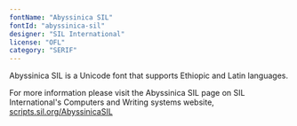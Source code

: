 ```yaml
---
fontName: "Abyssinica SIL"
fontId: "abyssinica-sil"
designer: "SIL International"
license: "OFL"
category: "SERIF"
---
```


<p>
Abyssinica SIL is a Unicode font that supports Ethiopic and Latin languages.
</p>
<p>
For more information please visit the Abyssinica SIL page on SIL International's Computers and Writing systems website, <a href="http://scripts.sil.org/AbyssinicaSIL">scripts.sil.org/AbyssinicaSIL</a>
</p>
